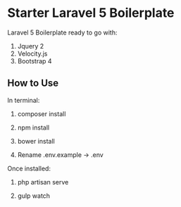 # Starter Laravel 5 Boilerplate

Laravel 5 Boilerplate ready to go with:

1. Jquery 2
2. Velocity.js
3. Bootstrap 4

## How to Use

In terminal:

1. composer install

2. npm install

3. bower install

4. Rename .env.example -> .env

Once installed:

1. php artisan serve

2. gulp watch



